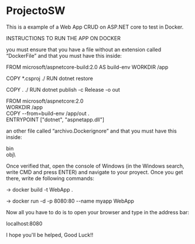 # ProjectoSW
This is a example of a Web App CRUD on ASP.NET core to test in Docker.

INSTRUCTIONS TO RUN THE APP ON DOCKER

you must ensure that you have a file without an extension called “DockerFile” and that you must have this inside:

FROM microsoft/aspnetcore-build:2.0 AS build-env
WORKDIR /app

COPY *.csproj ./
RUN dotnet restore

COPY . ./
RUN dotnet publish -c Release -o out

FROM microsoft/aspnetcore:2.0                                                                              
WORKDIR /app                                                                                
COPY --from=build-env /app/out .                                                                     
ENTRYPOINT ["dotnet", "aspnetapp.dll"]                                                    



an other file called “archivo.Dockerignore” and that you must have this inside:

bin\
obj\


Once verified that, open the console of Windows (in the Windows search, write CMD and press ENTER) and navigate to your proyect.
Once you get there, write de following commands:

-> docker build -t WebApp .

-> docker run -d -p 8080:80 --name myapp WebApp


Now all you have to do is to open your browser and type in the address bar:

localhost:8080




I hope you'll be helped, Good Luck!!
